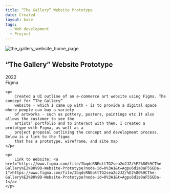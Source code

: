 ```yaml
---
title: “The Gallery” Website Prototype
date: Created
layout: base
tags:
  - Web development
  - Project
---
```


<div class="project_images">
    <img src="/images/the_gallery_website_home_page.png" alt="the_gallery_website_home_page">
 </div>

 <div class="project_bio">
    <h2>“The Gallery” Website Prototype</h2>
    <p>
        2022
        <br>
        Figma
    </p>

    <p>
        Created a UI outline of an e-commerce art website using Figma. The concept for “The Gallery” 
        website - which I came up with - is to provide a digital space where people can buy a variety 
        of artworks - such as pottery, posters, paintings etc.It also allows the customer to see the 
        artists’ portfolio and to interact with them. I created a prototype with Figma, as well as a 
        project proposal outlining the concept and development process. Below is a link to the figma 
        that has a prototype, wireframe, and site map
    </p>

    <p>
        Link to Website: <a href="https://www.figma.com/file/IbqdcRNEottTG2sea2o2JZ/%E2%80%9CThe-Gallery%E2%80%9D-Website-Prototype?node-id=0%3A1&t=Agpu6d1a0aF5SGDa-1">https://www.figma.com/file/IbqdcRNEottTG2sea2o2JZ/%E2%80%9CThe-Gallery%E2%80%9D-Website-Prototype?node-id=0%3A1&t=Agpu6d1a0aF5SGDa-1</a>  
    </p>
 </div>